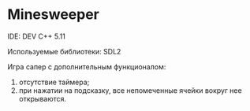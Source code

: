 # Minesweeper
IDE: DEV C++ 5.11

Используемые библиотеки: SDL2

Игра сапер с дополнительным функционалом: 

  1. отсутствие таймера;
  2. при нажатии на подсказку, все непомеченные ячейки вокруг нее открываются.
